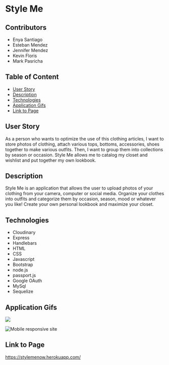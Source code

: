 # Style Me

## Contributors

* Enya Santiago
* Esteban Mendez
* Jennifer Mendez
* Kevin Floris
* Mark Pasricha

## Table of Content

* [User Story](#user-story)
* [Description](#description)
* [Technologies](#technologies)
* [Application Gifs](#application-gifs)
* [Link to Page](#link-to-page)

## User Story

As a person who wants to optimize the use of this clothing articles, I want to store photos of clothing, attach various tops, bottoms, accessories, shoes together to make various outfits. Then, I want to group them into collections by season or occasion. Style Me allows me to catalog my closet and wishlist and put together my own lookbook. 

## Description

Style Me is an application that allows the user to upload photos of your clothing from your camera, computer or social media. Organize your clothes into outfits and categorize them by occasion, season, mood or whatever you like! Create your own personal lookbook and maximize your closet.

## Technologies

* Cloudinary
* Express
* Handlebars
* HTML
* CSS
* Javascript
* Bootstrap
* node.js
* passport.js
* Google OAuth
* MySql
* Sequelize

## Application Gifs

![](Style-Me.gif)

![Mobile responsive site](https://drive.google.com/file/d/1bxCxFJZRE66A_68_WLE0SBGG8MyPLsKR/preview)

## Link to Page

<https://stylemenow.herokuapp.com/>


 
